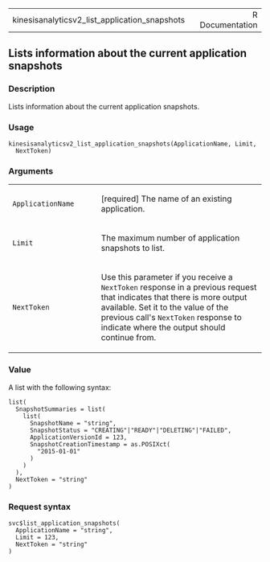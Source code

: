 <table style="width: 100%;">
<tbody>
<tr class="odd">
<td>kinesisanalyticsv2_list_application_snapshots</td>
<td style="text-align: right;">R Documentation</td>
</tr>
</tbody>
</table>

## Lists information about the current application snapshots

### Description

Lists information about the current application snapshots.

### Usage

    kinesisanalyticsv2_list_application_snapshots(ApplicationName, Limit,
      NextToken)

### Arguments

<table>
<colgroup>
<col style="width: 35%" />
<col style="width: 65%" />
</colgroup>
<tbody>
<tr class="odd">
<td><code
id="kinesisanalyticsv2_list_application_snapshots_:_ApplicationName">ApplicationName</code></td>
<td><p>[required] The name of an existing application.</p></td>
</tr>
<tr class="even">
<td><code
id="kinesisanalyticsv2_list_application_snapshots_:_Limit">Limit</code></td>
<td><p>The maximum number of application snapshots to list.</p></td>
</tr>
<tr class="odd">
<td><code
id="kinesisanalyticsv2_list_application_snapshots_:_NextToken">NextToken</code></td>
<td><p>Use this parameter if you receive a <code>NextToken</code>
response in a previous request that indicates that there is more output
available. Set it to the value of the previous call's
<code>NextToken</code> response to indicate where the output should
continue from.</p></td>
</tr>
</tbody>
</table>

### Value

A list with the following syntax:

    list(
      SnapshotSummaries = list(
        list(
          SnapshotName = "string",
          SnapshotStatus = "CREATING"|"READY"|"DELETING"|"FAILED",
          ApplicationVersionId = 123,
          SnapshotCreationTimestamp = as.POSIXct(
            "2015-01-01"
          )
        )
      ),
      NextToken = "string"
    )

### Request syntax

    svc$list_application_snapshots(
      ApplicationName = "string",
      Limit = 123,
      NextToken = "string"
    )
